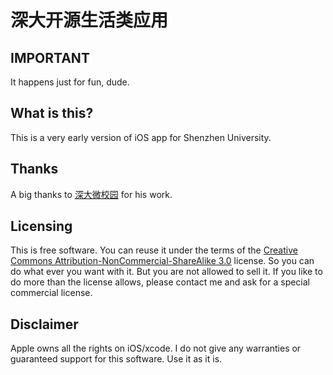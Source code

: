 深大开源生活类应用
===========


IMPORTANT
---------

It happens just for fun, dude.

What is this?
-------------
This is a very early version of iOS app for Shenzhen University.


Thanks
------
A big thanks to [深大微校园](http://http://weibo.com/vschool/)  for his work.

Licensing
---------
This is free software. You can reuse it under the terms of the [Creative Commons Attribution-NonCommercial-ShareAlike 3.0](http://creativecommons.org/licenses/by-nc-sa/3.0/) license. So you can do what ever you want with it. But you are not allowed to sell it.
If you like to do more than the license allows, please contact me and ask for a special commercial license.

Disclaimer
----------
Apple owns all the rights on iOS/xcode. I do not give any warranties or guaranteed support for this software. Use it as it is.